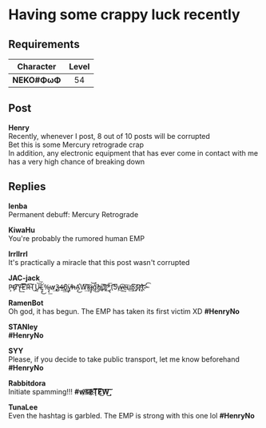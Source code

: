 # Having some crappy luck recently
## Requirements
| Character  |Level|
|------------|:---:|
|**NEKO#ΦωΦ**| 54  |

## Post
**Henry**<br>
Recently, whenever I post, 8 out of 10 posts will be corrupted<br>
Bet this is some Mercury retrograde crap<br>
In addition, any electronic equipment that has ever come in contact with me has a very high chance of breaking down
## Replies
**lenba**<br>
Permanent debuff: Mercury Retrograde

**KiwaHu**<br>
You're probably the rumored human EMP

**lrrllrrl**<br>
It's practically a miracle that this post wasn't corrupted

**JAC-jack**<br>
P̵̧t̴̨r̷͞͠Y̶̢̛͘͢E̛͞͠R̶͞T̨͘͜U̴̵̧͝͞Ę̢͘͜%̴̡̢͟w̷̧̨͢3̶̡4̵͢͟6́͢҉y̢̕͘h̷̶A̡̛͜͏W̸͢͠k̴j̵̧͝҉ǵ̕͞͡g̨̨̀͟u҉̨͡͞i҉͏͘͢\*̡̢́͞(͡5̧̛͞w̶̶͟͢͡e͞͏̴u͢҉͏5̸̨͜͠s͏͡r̢҉̵̢̛t͝>̵́͡

**RamenBot**<br>
Oh god, it has begun. The EMP has taken its first victim XD **\#HenryNo**

**STANley**<br>
**\#HenryNo**

**SYY**<br>
Please, if you decide to take public transport, let me know beforehand<br>
**\#HenryNo**

**Rabbitdora**<br>
Initiate spamming!!! **\#w҉͡s͏͡͠e҉͠҉̷Ţ̕͞E̸͜͠͞W̧͘͜͠͠**

**TunaLee**<br>
Even the hashtag is garbled. The EMP is strong with this one lol **\#HenryNo**

